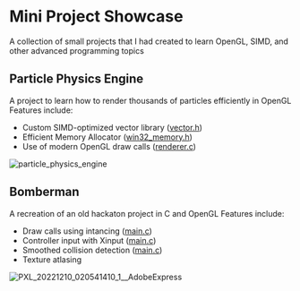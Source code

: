 # Mini Project Showcase
A collection of small projects that I had created to learn OpenGL, SIMD, and other advanced programming topics

## Particle Physics Engine
A project to learn how to render thousands of particles efficiently in OpenGL
Features include:
- Custom SIMD-optimized vector library ([vector.h](https://github.com/Ne0nWinds/mini_projects/blob/master/particle_physics_engine/vector.h))
- Efficient Memory Allocator ([win32_memory.h](https://github.com/Ne0nWinds/mini_projects/blob/master/particle_physics_engine/win32_memory.c))
- Use of modern OpenGL draw calls ([renderer.c](https://github.com/Ne0nWinds/mini_projects/blob/master/particle_physics_engine/renderer.c#L250))

![particle_physics_engine](https://user-images.githubusercontent.com/36315399/214190011-41ea9ed7-99f3-4498-865f-0857a2239d9f.gif)

## Bomberman
A recreation of an old hackaton project in C and OpenGL
Features include:
- Draw calls using intancing ([main.c](https://github.com/Ne0nWinds/mini_projects/blob/87c5fe29af2f65ad6b9e61c9bab90e47a3e84962/bomberman/main.c#L511))
- Controller input with Xinput ([main.c](https://github.com/Ne0nWinds/mini_projects/blob/87c5fe29af2f65ad6b9e61c9bab90e47a3e84962/bomberman/main.c#L411))
- Smoothed collision detection ([main.c](https://github.com/Ne0nWinds/mini_projects/blob/87c5fe29af2f65ad6b9e61c9bab90e47a3e84962/bomberman/main.c#L468))
- Texture atlasing

![PXL_20221210_020541410_1__AdobeExpress](https://user-images.githubusercontent.com/36315399/214193011-a7483bb7-7245-4d04-8629-74a4878b2f5b.gif)
